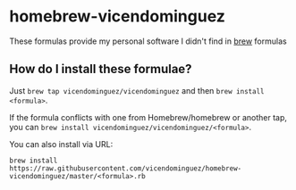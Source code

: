 # homebrew-vicendominguez

These formulas provide my personal software I didn't find in [brew](http://freshshell.com/) formulas

## How do I install these formulae?

Just `brew tap vicendominguez/vicendominguez` and then `brew install <formula>`.

If the formula conflicts with one from Homebrew/homebrew or another tap, you can `brew install vicendominguez/vicendominguez/<formula>`.

You can also install via URL:

```
brew install https://raw.githubusercontent.com/vicendominguez/homebrew-vicendominguez/master/<formula>.rb
```
